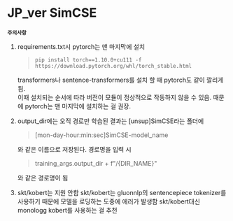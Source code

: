 # JP_ver SimCSE
**`주의사항`**

 1. requirements.txt시 pytorch는 맨 마지막에 설치
 
	>     pip install torch==1.10.0+cu111 -f https://download.pytorch.org/whl/torch_stable.html

	transformers나 sentence-transformers를 설치 할 때 pytorch도 같이 깔리게 됨. 			
	이때 설치되는 순서에 따라 버전이 모듈이 정상적으로 작동하지 않을 수 있음. 
	때문에 pytorch는 맨 마지막에 설치하는 걸 권장.

 2. output_dir에는 오직 경로만
	 학습된 결과는 [unsup]SimCSE라는 폴더에

	> [mon-day-hour:min:sec]SimCSE-model_name

	와 같은 이름으로 저장된다. 
	경로명을 입력 시 
	
	> training_args.output_dir + f"/{DIR_NAME}"

	와 같은 경로명이 됨
 3. skt/kobert는 지원 안함
	 skt/kobert는 gluonnlp의 sentencepiece tokenizer를 사용하기 때문에 모델을 로딩하는 도중에 에러가 발생함
	 skt/kobert대신 monologg kobert를 사용하는 걸 추천 
